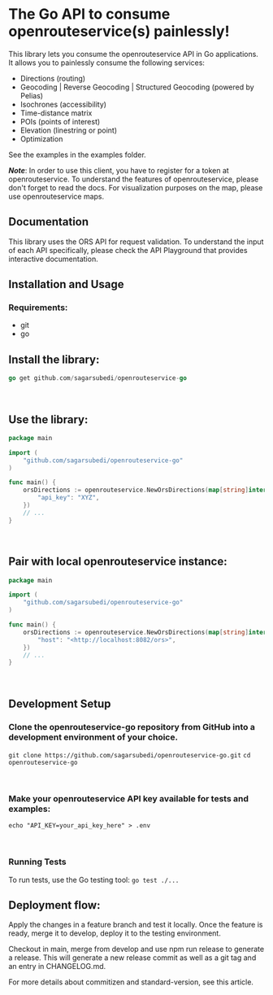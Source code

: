 
# The Go API to consume openrouteservice(s) painlessly!
This library lets you consume the openrouteservice API in Go applications. It allows you to painlessly consume the following services:

- Directions (routing)
- Geocoding | Reverse Geocoding | Structured Geocoding (powered by Pelias)
- Isochrones (accessibility)
- Time-distance matrix
- POIs (points of interest)
- Elevation (linestring or point)
- Optimization

See the examples in the examples folder.

***Note***: In order to use this client, you have to register for a token at openrouteservice. To understand the features of openrouteservice, please don't forget to read the docs. For visualization purposes on the map, please use openrouteservice maps.

## Documentation
This library uses the ORS API for request validation. To understand the input of each API specifically, please check the API Playground that provides interactive documentation.

## Installation and Usage
### Requirements:
- git
- go

## Install the library:
```go
go get github.com/sagarsubedi/openrouteservice-go
```

​
## Use the library:
```go
package main

import (
    "github.com/sagarsubedi/openrouteservice-go"
)

func main() {
    orsDirections := openrouteservice.NewOrsDirections(map[string]interface{}{
        "api_key": "XYZ",
    })
    // ...
}
```
​
## Pair with local openrouteservice instance:
```go
package main

import (
    "github.com/sagarsubedi/openrouteservice-go"
)

func main() {
    orsDirections := openrouteservice.NewOrsDirections(map[string]interface{}{
        "host": "<http://localhost:8082/ors>",
    })
    // ...
}
```
​
## Development Setup
### Clone the openrouteservice-go repository from GitHub into a development environment of your choice.
`git clone https://github.com/sagarsubedi/openrouteservice-go.git`
`cd openrouteservice-go`

​
### Make your openrouteservice API key available for tests and examples:
`echo "API_KEY=your_api_key_here" > .env`

​
### Running Tests
To run tests, use the Go testing tool:
`go test ./...`

## Deployment flow:
Apply the changes in a feature branch and test it locally.
Once the feature is ready, merge it to develop, deploy it to the testing environment.

Checkout in main, merge from develop and use npm run release to generate a release. This will generate a new release commit as well as a git tag and an entry in CHANGELOG.md.

For more details about commitizen and standard-version, see this article.
